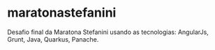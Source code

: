 # maratonastefanini
Desafio final da Maratona Stefanini usando as tecnologias: AngularJs, Grunt, Java, Quarkus, Panache.
